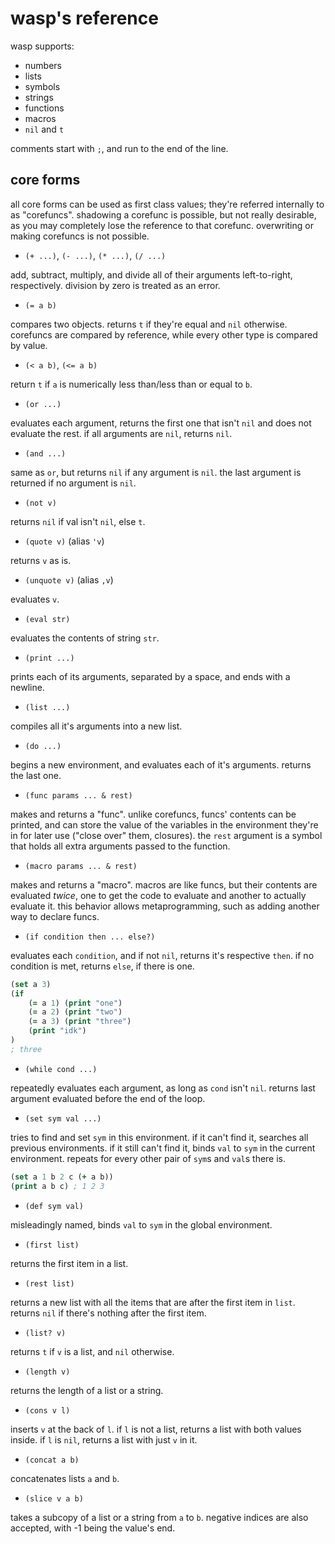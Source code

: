# wasp's reference

wasp supports:
- numbers
- lists
- symbols
- strings
- functions
- macros
- `nil` and `t`

comments start with `;`, and run to the end of the line.

## core forms

all core forms can be used as first class values; they're referred internally to as "corefuncs".
shadowing a corefunc is possible, but not really desirable, as you may completely lose the reference to that corefunc.
overwriting or making corefuncs is not possible.

- `(+ ...)`, `(- ...)`, `(* ...)`, `(/ ...)`

add, subtract, multiply, and divide all of their arguments left-to-right, respectively. division by zero is treated as an error.

- `(= a b)`

compares two objects. returns `t` if they're equal and `nil` otherwise.
corefuncs are compared by reference, while every other type is compared by value.

- `(< a b)`, `(<= a b)`

return `t` if `a` is numerically less than/less than or equal to `b`.

- `(or ...)`

evaluates each argument, returns the first one that isn't `nil` and does not evaluate the rest. if all arguments are `nil`, returns `nil`.

- `(and ...)`

same as `or`, but returns `nil` if any argument is `nil`. the last argument is returned if no argument is `nil`.

- `(not v)`

returns `nil` if val isn't `nil`, else `t`.

- `(quote v)` (alias `'v`)

returns `v` as is.

- `(unquote v)` (alias `,v`)

evaluates `v`.

- `(eval str)`

evaluates the contents of string `str`.

- `(print ...)`

prints each of its arguments, separated by a space, and ends with a newline.

- `(list ...)`

compiles all it's arguments into a new list.

- `(do ...)`

begins a new environment, and evaluates each of it's arguments. returns the last one.

- `(func params ... & rest)`

makes and returns a "func".
unlike corefuncs, funcs' contents can be printed, and can store the value of the variables in the environment they're in for later use ("close over" them, closures).
the `rest` argument is a symbol that holds all extra arguments passed to the function.

- `(macro params ... & rest)`

makes and returns a "macro".
macros are like funcs, but their contents are evaluated *twice*, one to get the code to evaluate and another to actually evaluate it. this behavior allows metaprogramming, such as adding another way to declare funcs.

- `(if condition then ... else?)`

evaluates each `condition`, and if not `nil`, returns it's respective `then`. if no condition is met, returns `else`, if there is one.

```clojure
(set a 3)
(if
    (= a 1) (print "one")
    (= a 2) (print "two")
    (= a 3) (print "three")
    (print "idk")
)
; three
```

- `(while cond ...)`

repeatedly evaluates each argument, as long as `cond` isn't `nil`. returns last argument evaluated before the end of the loop.

- `(set sym val ...)`

tries to find and set `sym` in this environment. if it can't find it, searches all previous environments. if it still can't find it, binds `val` to `sym` in the current environment.
repeats for every other pair of `sym`s and `val`s there is.

```clojure
(set a 1 b 2 c (+ a b))
(print a b c) ; 1 2 3
```

- `(def sym val)`

misleadingly named, binds `val` to `sym` in the global environment.

- `(first list)`

returns the first item in a list.

- `(rest list)`

returns a new list with all the items that are after the first item in `list`.
returns `nil` if there's nothing after the first item.

- `(list? v)`

returns `t` if `v` is a list, and `nil` otherwise.

- `(length v)`

returns the length of a list or a string.

- `(cons v l)`

inserts `v` at the back of `l`.
if `l` is not a list, returns a list with both values inside.
if `l` is `nil`, returns a list with just `v` in it.

- `(concat a b)`

concatenates lists `a` and `b`.

- `(slice v a b)`

takes a subcopy of a list or a string from `a` to `b`.
negative indices are also accepted, with -1 being the value's end.
